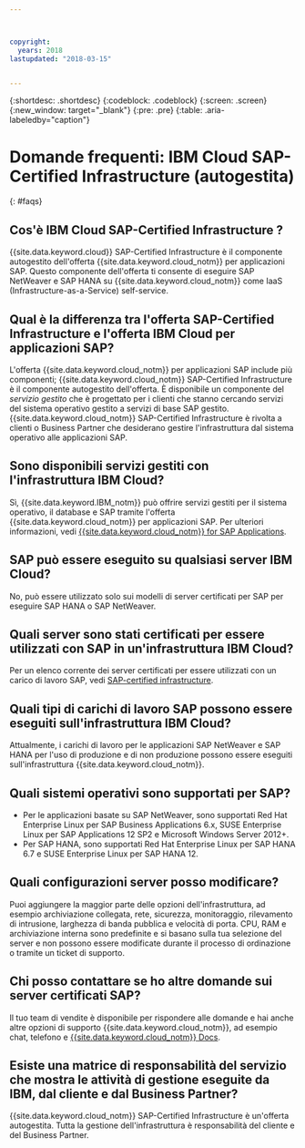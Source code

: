 ```yaml
---



copyright:
  years: 2018
lastupdated: "2018-03-15"


---
```


{:shortdesc: .shortdesc}
{:codeblock: .codeblock}
{:screen: .screen}
{:new_window: target="_blank"}
{:pre: .pre}
{:table: .aria-labeledby="caption"}

# Domande frequenti: IBM Cloud SAP-Certified Infrastructure (autogestita)
{: #faqs}

## Cos'è IBM Cloud SAP-Certified Infrastructure ?

{{site.data.keyword.cloud}} SAP-Certified Infrastructure è il componente autogestito dell'offerta {{site.data.keyword.cloud_notm}} per applicazioni SAP. Questo componente dell'offerta ti consente di eseguire SAP NetWeaver e SAP HANA su {{site.data.keyword.cloud_notm}} come IaaS (Infrastructure-as-a-Service) self-service.

## Qual è la differenza tra l'offerta SAP-Certified Infrastructure e l'offerta IBM Cloud per applicazioni SAP?

L'offerta {{site.data.keyword.cloud_notm}} per applicazioni SAP include più componenti; {{site.data.keyword.cloud_notm}} SAP-Certified Infrastructure è il componente autogestito dell'offerta. È disponibile un componente del *servizio gestito* che è progettato per i clienti che stanno cercando servizi del sistema operativo gestito a servizi di base SAP gestito. {{site.data.keyword.cloud_notm}} SAP-Certified Infrastructure è rivolta a clienti o Business Partner che desiderano gestire l'infrastruttura dal sistema operativo alle applicazioni SAP.

## Sono disponibili servizi gestiti con l'infrastruttura IBM Cloud?

Sì, {{site.data.keyword.IBM_notm}} può offrire servizi gestiti per il sistema operativo, il database e SAP tramite l'offerta {{site.data.keyword.cloud_notm}} per applicazioni SAP. Per ulteriori informazioni, vedi [{{site.data.keyword.cloud_notm}} for SAP Applications](https://www.ibm.com/cloud/sap/managed).

## SAP può essere eseguito su qualsiasi server IBM Cloud?

No, può essere utilizzato solo sui modelli di server certificati per SAP per eseguire SAP HANA o SAP NetWeaver.

## Quali server sono stati certificati per essere utilizzati con SAP in un'infrastruttura IBM Cloud?  

Per un elenco corrente dei server certificati per essere utilizzati con un carico di lavoro SAP, vedi [SAP-certified infrastructure](https://www.ibm.com/cloud/bare-metal-servers/sap).

## Quali tipi di carichi di lavoro SAP possono essere eseguiti sull'infrastruttura IBM Cloud?

Attualmente, i carichi di lavoro per le applicazioni SAP NetWeaver e SAP HANA per l'uso di produzione e di non produzione possono essere eseguiti sull'infrastruttura {{site.data.keyword.cloud_notm}}.

## Quali sistemi operativi sono supportati per SAP?

  * Per le applicazioni basate su SAP NetWeaver, sono supportati Red Hat Enterprise Linux per SAP Business Applications 6.x, SUSE Enterprise Linux per SAP Applications 12 SP2 e Microsoft Windows Server 2012+. 
  * Per SAP HANA, sono supportati Red Hat Enterprise Linux per SAP HANA 6.7 e SUSE Enterprise Linux per SAP HANA 12. 
  
## Quali configurazioni server posso modificare? 

Puoi aggiungere la maggior parte delle opzioni dell'infrastruttura, ad esempio archiviazione collegata, rete, sicurezza, monitoraggio, rilevamento di intrusione, larghezza di banda pubblica e velocità di porta. CPU, RAM e archiviazione interna sono predefinite e si basano sulla tua selezione del server e non possono essere modificate durante il processo di ordinazione o tramite un ticket di supporto. 

## Chi posso contattare se ho altre domande sui server certificati SAP?

Il tuo team di vendite è disponibile per rispondere alle domande e hai anche altre opzioni di supporto {{site.data.keyword.cloud_notm}}, ad esempio chat, telefono e [{{site.data.keyword.cloud_notm}} Docs](https://console.bluemix.net/docs/get-support/howtogetsupport.html).

## Esiste una matrice di responsabilità del servizio che mostra le attività di gestione eseguite da IBM, dal cliente e dal Business Partner?

{{site.data.keyword.cloud_notm}} SAP-Certified Infrastructure è un'offerta autogestita. Tutta la gestione dell'infrastruttura è responsabilità del cliente e del Business Partner.

